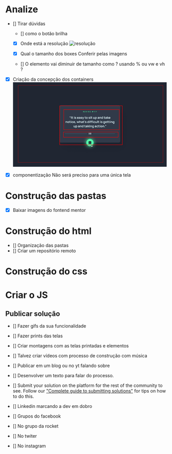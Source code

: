 # Analize

- [] Tirar dúvidas

    - [] como o botão brilha

    - [x] Onde está a resolução 
    ![resolução](https://veiled-package-bfe.notion.site/1-Exerc-cio-HTML-CSS-Avan-ado-5a2ab6bc2dba4dd488bc369235d749b2)

    - [x] Qual o tamanho dos boxes 
          Conferir pelas imagens 

    - [] O elemento vai diminuir de tamanho como ?
        usando % ou vw e vh ?

- [x] Criação da concepção dos containers
        ![cntainers](./conselhos.png)

- [x] componentização
        Não será preciso para uma única tela

# Construção das pastas

- [x] Baixar imagens do fontend mentor 


# Construção do html

- [] Organização das pastas
- [] Criar um repositório remoto
# Construção do css


# Criar o JS

## Publicar solução 

- [] Fazer gifs da sua funcionalidade
- [] Fazer prints das telas 
- [] Criar montagens com as telas printadas e elementos
- [] Talvez criar vídeos com processo de construção com música
- [] Publicar em um blog ou no yt falando sobre
- [] Desenvolver um texto para falar do processo.

- [] Submit your solution on the platform for the rest of the community to see. Follow our ["Complete guide to submitting solutions"](https://medium.com/frontend-mentor/a-complete-guide-to-submitting-solutions-on-frontend-mentor-ac6384162248) for tips on how to do this.

- [] Linkedin marcando a dev em dobro
- [] Grupos do facebook
- [] No grupo da rocket
- [] No twiter 
- [] No instagram
